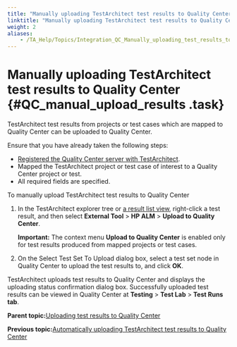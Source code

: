```yaml
--- 
title: "Manually uploading TestArchitect test results to Quality Center"
linktitle: "Manually uploading TestArchitect test results to Quality Center"
weight: 2
aliases: 
    - /TA_Help/Topics/Integration_QC_Manually_uploading_test_results_to_QC.html
---
```

# Manually uploading TestArchitect test results to Quality Center {#QC_manual_upload_results .task}

TestArchitect test results from projects or test cases which are mapped to Quality Center can be uploaded to Quality Center.

Ensure that you have already taken the following steps:

-   [Registered the Quality Center server with TestArchitect](Integration_QC_connecting_repo_to_QC_server_step_1.html).
-   Mapped the TestArchitect project or test case of interest to a Quality Center project or test.
-   All required fields are specified.

To manually upload TestArchitect test results to Quality Center

1.  In the TestArchitect explorer tree or [a result list view](Listview_results.html), right-click a test result, and then select **External Tool** \> **HP ALM** \> **Upload to Quality Center**.

    **Important:** The context menu **Upload to Quality Center** is enabled only for test results produced from mapped projects or test cases.

2.  On the Select Test Set To Upload dialog box, select a test set node in Quality Center to upload the test results to, and click **OK**.


TestArchitect uploads test results to Quality Center and displays the uploading status confirmation dialog box. Successfully uploaded test results can be viewed in Quality Center at **Testing** \> **Test Lab** \> **Test Runs tab**.

**Parent topic:**[Uploading test results to Quality Center](../../TA_Help/Topics/Integration_QC_Uploading_test_results_to_QC.html)

**Previous topic:**[Automatically uploading TestArchitect test results to Quality Center](../../TA_Help/Topics/Integration_QC_Automatically_uploading_test_results_to_QC.html)

